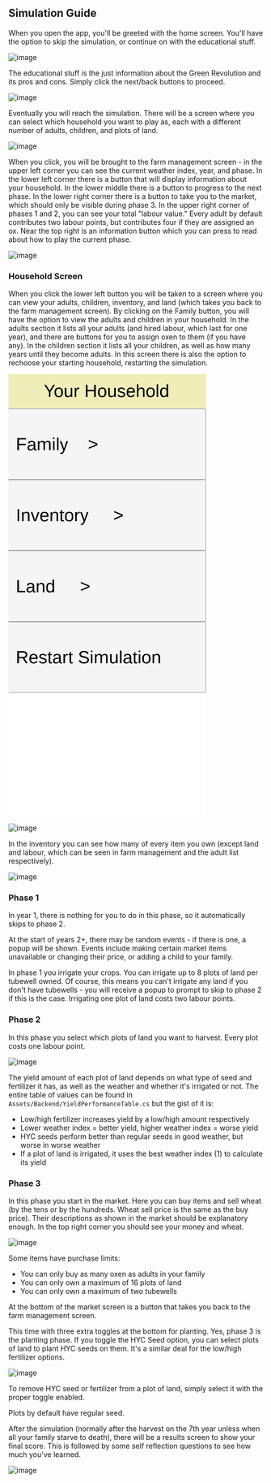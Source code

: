## Simulation Guide

When you open the app, you'll be greeted with the home screen. You'll have the option to skip the simulation, or continue on with the educational stuff.

![image](https://github.com/csc301-2024-s/13-Engineers-Without-Borders/assets/54192376/ac8ed3cd-b3b5-4640-8765-74285487da81)


The educational stuff is the just information about the Green Revolution and its pros and cons. Simply click the next/back buttons to proceed.

![image](https://github.com/csc301-2024-s/13-Engineers-Without-Borders/assets/54192376/39e3a5ba-feea-4153-9d60-3ae898d08cf6)


Eventually you will reach the simulation. There will be a screen where you can select which household you want to play as, each with a different number of adults, children, and plots of land. 

![image](https://github.com/csc301-2024-s/13-Engineers-Without-Borders/assets/54192376/a71e4e7f-077d-4a5f-830b-f9c17832ac5c)


When you click, you will be brought to the farm management screen - in the upper left corner you can see the current weather index, year, and phase. In the lower left corner there is a button that will display information about your household. In the lower middle there is a button to progress to the next phase. In the lower right corner there is a button to take you to the market, which should only be visible during phase 3. In the upper right corner of phases 1 and 2, you can see your total "labour value." Every adult by default contributes two labour points, but contributes four if they are assigned an ox. Near the top right is an information button which you can press to read about how to play the current phase.

![image](https://github.com/csc301-2024-s/13-Engineers-Without-Borders/assets/54192376/0b774cc0-eeaa-484f-9851-df3e26bee485)


### Household Screen
When you click the lower left button you will be taken to a screen where you can view your adults, children, inventory, and land (which takes you back to the farm management screen). 
By clicking on the Family button, you will have the option to view the adults and children in your household. In the adults section it lists all your adults (and hired labour, which last for one year), and there are buttons for you to assign oxen to them (if you have any). In the children section it lists all your children, as well as how many years until they become adults. In this screen there is also the option to rechoose your starting household, restarting the simulation.

![household screen](DocumentImages/household-screen.png)

![image](https://github.com/csc301-2024-s/13-Engineers-Without-Borders/assets/54192376/b16c6c37-0d11-41fd-9bb4-56b4b6ecb28a)


In the inventory you can see how many of every item you own (except land and labour, which can be seen in farm management and the adult list respectively).

![image](https://github.com/csc301-2024-s/13-Engineers-Without-Borders/assets/54192376/0ac8d3d4-60ae-4125-a3a1-b1efaa95f651)


### Phase 1
In year 1, there is nothing for you to do in this phase, so it automatically skips to phase 2.

At the start of years 2+, there may be random events - if there is one, a popup will be shown. Events include making certain market items unavailable or changing their price, or adding a child to your family.

In phase 1 you irrigate your crops. You can irrigate up to 8 plots of land per tubewell owned. Of course, this means you can't irrigate any land if you don't have tubewells - you will receive a popup to prompt to skip to phase 2 if this is the case. Irrigating one plot of land costs two labour points.

### Phase 2
In this phase you select which plots of land you want to harvest. Every plot costs one labour point. 

![image](https://github.com/csc301-2024-s/13-Engineers-Without-Borders/assets/54192376/5929a449-8b5e-4c96-9588-68d98d3cab90)


The yield amount of each plot of land depends on what type of seed and fertilizer it has, as well as the weather and whether it's irrigated or not. The entire table of values can be found in `Assets/Backend/YieldPerformanceTable.cs` but the gist of it is:
- Low/high fertilizer increases yield by a low/high amount respectively
- Lower weather index = better yield, higher weather index = worse yield
- HYC seeds perform better than regular seeds in good weather, but worse in worse weather
- If a plot of land is irrigated, it uses the best weather index (1) to calculate its yield

### Phase 3
In this phase you start in the market. Here you can buy items and sell wheat (by the tens or by the hundreds. Wheat sell price is the same as the buy price). Their descriptions as shown in the market should be explanatory enough. In the top right corner you should see your money and wheat.

![image](https://github.com/csc301-2024-s/13-Engineers-Without-Borders/assets/54192376/c6faa921-1960-44a5-8cf5-b192bd66dba3)


Some items have purchase limits:
- You can only buy as many oxen as adults in your family
- You can only own a maximum of 16 plots of land
- You can only own a maximum of two tubewells

At the bottom of the market screen is a button that takes you back to the farm management screen. 

This time with three extra toggles at the bottom for planting. Yes, phase 3 is the planting phase. If you toggle the HYC Seed option, you can select plots of land to plant HYC seeds on them. It's a similar deal for the low/high fertilizer options.

![image](https://github.com/csc301-2024-s/13-Engineers-Without-Borders/assets/54192376/81ef5ee6-4937-4483-a178-a00abf44ff43)


To remove HYC seed or fertilizer from a plot of land, simply select it with the proper toggle enabled.

Plots by default have regular seed.

After the simulation (normally after the harvest on the 7th year unless when all your family starve to death), there will be a results screen to show your final score. This is followed by some self reflection questions to see how much you've learned.

![image](https://github.com/csc301-2024-s/13-Engineers-Without-Borders/assets/54192376/ebe2811e-9fd0-41b8-882f-3f8ad50b17d5)

